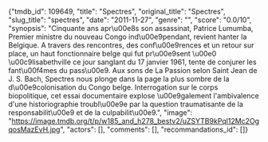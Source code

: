 {"tmdb_id": 109649, "title": "Spectres", "original_title": "Spectres", "slug_title": "spectres", "date": "2011-11-27", "genre": "", "score": "0.0/10", "synopsis": "Cinquante ans apr\u00e8s son assassinat, Patrice Lumumba, Premier ministre du nouveau Congo ind\u00e9pendant, revient hanter la Belgique. A travers des rencontres, des conf\u00e9rences et un retour sur place, un haut fonctionnaire belge qui fut pr\u00e9sent \u00e0 \u00c9lisabethville ce jour sanglant du 17 janvier 1961, tente de conjurer les fant\u00f4mes du pass\u00e9. Aux sons de La Passion selon Saint Jean de J. S. Bach, Spectres nous plonge dans la page la plus sombre de la d\u00e9colonisation du Congo belge. Interrogation sur le corps biopolitique, cet essai documentaire explose \u00e9galement l'ambivalence d'une historiographie troubl\u00e9e par la question traumatisante de la responsabilit\u00e9 et de la culpabilit\u00e9.", "image": "https://image.tmdb.org/t/p/w185_and_h278_bestv2/uZSYTB9kPql12Mc2OgqosMazEvH.jpg", "actors": [], "comments": [], "recommandations_id": []}